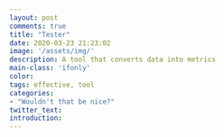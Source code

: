 ```yaml
---
layout: post
comments: true
title: "Tester"
date: 2020-03-23 21:23:02
image: '/assets/img/'
description: A tool that converts data into metrics
main-class: 'ifonly'
color:
tags: effective, tool
categories:
- "Wouldn't that be nice?"
twitter_text:
introduction: 
---
```


